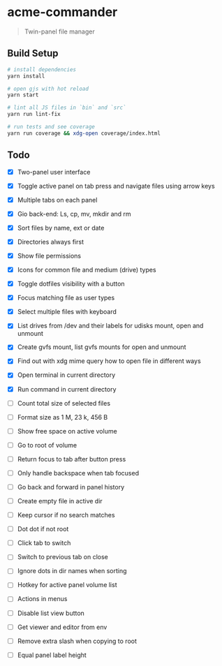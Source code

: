 # acme-commander

> Twin-panel file manager

## Build Setup

``` bash
# install dependencies
yarn install

# open gjs with hot reload
yarn start

# lint all JS files in `bin` and `src`
yarn run lint-fix

# run tests and see coverage
yarn run coverage && xdg-open coverage/index.html
```

## Todo

- [x] Two-panel user interface

- [x] Toggle active panel on tab press and navigate files using arrow keys

- [x] Multiple tabs on each panel

- [x] Gio back-end: Ls, cp, mv, mkdir and rm

- [x] Sort files by name, ext or date

- [x] Directories always first

- [x] Show file permissions

- [x] Icons for common file and medium (drive) types

- [x] Toggle dotfiles visibility with a button

- [x] Focus matching file as user types

- [x] Select multiple files with keyboard

- [x] List drives from /dev and their labels for udisks mount, open and unmount

- [x] Create gvfs mount, list gvfs mounts for open and unmount

- [x] Find out with xdg mime query how to open file in different ways

- [x] Open terminal in current directory

- [x] Run command in current directory

- [ ] Count total size of selected files

- [ ] Format size as 1 M, 23 k, 456 B

- [ ] Show free space on active volume

- [ ] Go to root of volume

- [ ] Return focus to tab after button press

- [ ] Only handle backspace when tab focused

- [ ] Go back and forward in panel history

- [ ] Create empty file in active dir

- [ ] Keep cursor if no search matches

- [ ] Dot dot if not root

- [ ] Click tab to switch

- [ ] Switch to previous tab on close

- [ ] Ignore dots in dir names when sorting

- [ ] Hotkey for active panel volume list

- [ ] Actions in menus

- [ ] Disable list view button

- [ ] Get viewer and editor from env

- [ ] Remove extra slash when copying to root

- [ ] Equal panel label height

